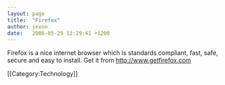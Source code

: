 ```yaml
---
layout: page
title:  "Firefox"
author: jevon
date:   2006-05-29 13:29:41 +1200
---
```


Firefox is a nice internet browser which is standards compliant, fast, safe, secure and easy to install. Get it from http://www.getfirefox.com 

[[Category:Technology]]